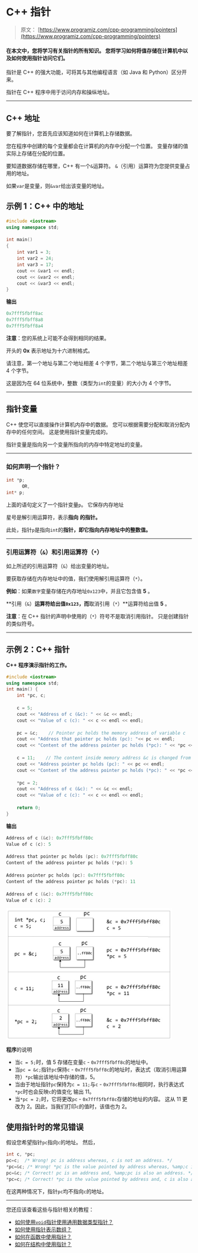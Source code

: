 # C++ 指针

> 原文： [https://www.programiz.com/cpp-programming/pointers](https://www.programiz.com/cpp-programming/pointers)

#### 在本文中，您将学习有关指针的所有知识。 您将学习如何将值存储在计算机中以及如何使用指针访问它们。

指针是 C++ 的强大功能，可将其与其他编程语言（如 Java 和 Python）区分开来。

指针在 C++ 程序中用于访问内存和操纵地址。

* * *

## C++ 地址

要了解指针，您首先应该知道如何在计算机上存储数据。

您在程序中创建的每个变量都会在计算机的内存中分配一个位置。 变量存储的值实际上存储在分配的位置。

要知道数据存储在哪里，C++ 有一个`&`运算符。 `&`（引用）运算符为您提供变量占用的地址。

如果`var`是变量，则`&var`给出该变量的地址。

## 示例 1：C++ 中的地址

```cpp
#include <iostream>
using namespace std;

int main()
{
    int var1 = 3;
    int var2 = 24;
    int var3 = 17;
    cout << &var1 << endl;
    cout << &var2 << endl;
    cout << &var3 << endl;
}
```

**输出**

```cpp
0x7fff5fbff8ac
0x7fff5fbff8a8
0x7fff5fbff8a4 
```

**注意**：您的系统上可能不会得到相同的结果。

开头的 **0x** 表示地址为十六进制格式。

请注意，第一个地址与第二个地址相差 4 个字节，第二个地址与第三个地址相差 4 个字节。

这是因为在 64 位系统中，整数（类型为`int`的变量）的大小为 4 个字节。

* * *

## 指针变量

C++ 使您可以直接操作计算机内存中的数据。 您可以根据需要分配和取消分配内存中的任何空间。 这是使用指针变量完成的。

指针变量是指向另一个变量所指向的内存中特定地址的变量。

* * *

### 如何声明一个指针？

```cpp
int *p;
      OR,
int* p;

```

上面的语句定义了一个指针变量`p`。 它保存内存地址

星号是解引用运算符，表示**指向** **的指针。**

此处，指针`p`是指向`int`的**指针，即它指向内存地址中的整数值。**

* * *

### 引用运算符（`&`）和引用运算符（`*`）

如上所述的引用运算符（`&`）给出变量的地址。

要获取存储在内存地址中的值，我们使用解引用运算符（`*`）。

**例如**：如果`数字`变量存储在内存地址`0x123`中，并且它包含值 **5** 。

**引用（`&`）**运算符给出值`0x123`，而**取消引用（`*`）**运算符给出值 **5** 。

**注意**：在 C++ 指针的声明中使用的（`*`）符号不是取消引用指针。 只是创建指针的类似符号。

* * *

## 示例 2：C++ 指针

**C++ 程序演示指针的工作。**

```cpp
#include <iostream>
using namespace std;
int main() {
    int *pc, c;

    c = 5;
    cout << "Address of c (&c): " << &c << endl;
    cout << "Value of c (c): " << c << endl << endl;

    pc = &c;    // Pointer pc holds the memory address of variable c
    cout << "Address that pointer pc holds (pc): "<< pc << endl;
    cout << "Content of the address pointer pc holds (*pc): " << *pc << endl << endl;

    c = 11;    // The content inside memory address &c is changed from 5 to 11.
    cout << "Address pointer pc holds (pc): " << pc << endl;
    cout << "Content of the address pointer pc holds (*pc): " << *pc << endl << endl;

    *pc = 2; 
    cout << "Address of c (&c): " << &c << endl;
    cout << "Value of c (c): " << c << endl << endl;

    return 0;
}
```

**输出**

```cpp
Address of c (&c): 0x7fff5fbff80c
Value of c (c): 5

Address that pointer pc holds (pc): 0x7fff5fbff80c
Content of the address pointer pc holds (*pc): 5

Address pointer pc holds (pc): 0x7fff5fbff80c
Content of the address pointer pc holds (*pc): 11

Address of c (&c): 0x7fff5fbff80c
Value of c (c): 2
```

![Working of pointer in C++ programming](img/e684dfec76cdefbb14ae7627c7fe4d67.png "C++ pointer and address")

**程序**的说明

*   当`c = 5;`时，值 5 存储在变量`c` - `0x7fff5fbff8c`的地址中。
*   当`pc = &c;`指针`pc`保持`c` - `0x7fff5fbff8c`的地址时，表达式（取消引用运算符）`*pc`输出该地址中存储的值，5。
*   当由于地址指针`pc`保持为`c = 11;`与`c` - `0x7fff5fbff8c`相同时，执行表达式`*pc`时也会反映`c`的值变化 输出 11。
*   当`*pc = 2;`时，它将更改`pc` - `0x7fff5fbff8c`存储的地址的内容。 这从 11 更改为 2。因此，当我们打印`c`的值时，该值也为 2。

## 使用指针时的常见错误

假设您希望指针`pc`指向`c`的地址。 然后，

```cpp
int c, *pc;
pc=c;  /* Wrong! pc is address whereas, c is not an address. */
*pc=&c; /* Wrong! *pc is the value pointed by address whereas, %amp;c is an address. */
pc=&c; /* Correct! pc is an address and, %amp;pc is also an address. */
*pc=c; /* Correct! *pc is the value pointed by address and, c is also a value. */
```

在这两种情况下，指针`pc`均不指向`c`的地址。

* * *

您还应该查看这些与指针相关的教程：

*   [如何使用`void`指针使用通用数据类型指针？](/cpp-programming/pointer-void "C++ pointer to void")
*   [如何使用指针表示数组？](/cpp-programming/pointers-arrays "Represent array using pointer")
*   [如何在函数中使用指针？](/cpp-programming/pointers-function "Use pointers with functions")
*   [如何在结构中使用指针？](/cpp-programming/structure-pointer "C++ use pointers with structures")